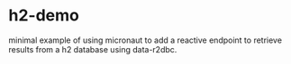 # h2-demo

minimal example of using micronaut to add a reactive endpoint to retrieve results from a h2 database using  data-r2dbc.


